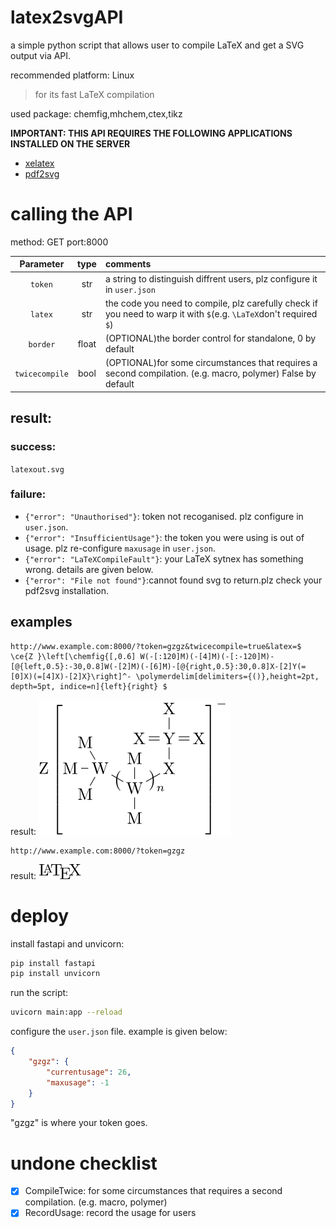 # latex2svgAPI
a simple python script that allows user to compile LaTeX and get a SVG output via API.

recommended platform: Linux
> for its fast LaTeX compilation

used package: chemfig,mhchem,ctex,tikz

**IMPORTANT: THIS API REQUIRES THE FOLLOWING APPLICATIONS INSTALLED ON THE SERVER**
- [xelatex](https://tug.org/texlive/)
- [pdf2svg](https://github.com/dawbarton/pdf2svg)


# calling the API

method: GET
port:8000

|Parameter|type|comments|
|:--:|:--:|:---|
|`token`|str|a string to distinguish diffrent users, plz configure it in `user.json`|
|`latex`|str|the code you need to compile, plz carefully check if you need to warp it with `$`(e.g. `\LaTeX`don't required `$`)|
|`border`|float|(OPTIONAL)the border control for standalone, 0 by default|
|`twicecompile`|bool|(OPTIONAL)for some circumstances that requires a second compilation. (e.g. macro, polymer) False by default|

## result:

### success:
`latexout.svg`

### failure:
- `{"error": "Unauthorised"}`: token not recoganised. plz configure in `user.json`.
- `{"error": "InsufficientUsage"}`: the token you were using is out of usage. plz re-configure `maxusage` in `user.json`.
- `{"error": "LaTeXCompileFault"}`: your LaTeX sytnex has something wrong. details are given below.
- `{"error": "File not found"}`:cannot found svg to return.plz check your pdf2svg installation.

## examples

```
http://www.example.com:8000/?token=gzgz&twicecompile=true&latex=$ \ce{Z }\left[\chemfig{[,0.6] W(-[:120]M)(-[4]M)(-[:-120]M)-[@{left,0.5}:-30,0.8]W(-[2]M)(-[6]M)-[@{right,0.5}:30,0.8]X-[2]Y(=[0]X)(=[4]X)-[2]X}\right]^- \polymerdelim[delimiters={()},height=2pt, depth=5pt, indice=n]{left}{right} $

```

result:
![](https://raw.githubusercontent.com/Lucas2011wastaken/latex2svgAPI/refs/heads/main/cache/1740027670.3095944/latexoutput.svg)

```
http://www.example.com:8000/?token=gzgz
```

result:
![](https://raw.githubusercontent.com/Lucas2011wastaken/latex2svgAPI/refs/heads/main/cache/1740027512.4471781/latexoutput.svg)
# deploy

install fastapi and unvicorn:

```bash
pip install fastapi
pip install unvicorn
```

run the script:

```bash
uvicorn main:app --reload
```
configure the `user.json` file. example is given below:

```json
{
    "gzgz": {
        "currentusage": 26,
        "maxusage": -1
    }
}
```

"gzgz" is where your token goes.

# undone checklist

- [x] CompileTwice: for some circumstances that requires a second compilation. (e.g. macro, polymer)
- [x] RecordUsage: record the usage for users
